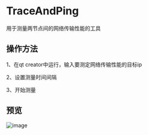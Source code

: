 # TraceAndPing
用于测量两节点间的网络传输性能的工具
## 操作方法
1、在qt creator中运行，输入要测定网络传输性能的目标ip

2、设置测量时间间隔

3、开始测量

## 预览
![image](demo.gif)
